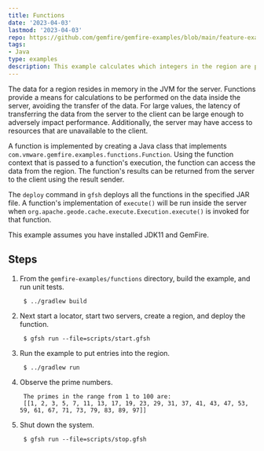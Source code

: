 ```yaml
---
title: Functions
date: '2023-04-03'
lastmod: '2023-04-03'
repo: https://github.com/gemfire/gemfire-examples/blob/main/feature-examples/functions
tags:
- Java
type: examples
description: This example calculates which integers in the region are prime numbers. The determination of the primes occurs inside the server by way of a VMware GemFire function and the client displays the primes on the console.
---
```


The data for a region resides in memory in the JVM for the server. Functions provide a means for calculations to be performed on the data inside the server, avoiding the transfer of the data. For large values, the latency of transferring the data from the server to the client can be large enough to adversely impact performance. Additionally, the server may have access to resources that are unavailable to the client.

A function is implemented by creating a Java class that implements `com.vmware.gemfire.examples.functions.Function`. Using the function context that is passed to a function's execution, the function can access the data from the region. The function's results can be returned from the server to the client using the result sender.

The `deploy` command in `gfsh` deploys all the functions in the specified JAR file. A function's implementation of `execute()` will be run inside the server when `org.apache.geode.cache.execute.Execution.execute()` is invoked for that function.

This example assumes you have installed JDK11 and GemFire.

## Steps

1. From the `gemfire-examples/functions` directory, build the example, and
   run unit tests.

        $ ../gradlew build

2. Next start a locator, start two servers, create a region, and deploy the function.

        $ gfsh run --file=scripts/start.gfsh

3. Run the example to put entries into the region.

        $ ../gradlew run

4. Observe the prime numbers.

        The primes in the range from 1 to 100 are:
        [[1, 2, 3, 5, 7, 11, 13, 17, 19, 23, 29, 31, 37, 41, 43, 47, 53, 59, 61, 67, 71, 73, 79, 83, 89, 97]]


5. Shut down the system.

        $ gfsh run --file=scripts/stop.gfsh